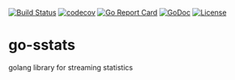 [![Build Status](https://travis-ci.com/aouyang1/go-sstats.svg?branch=master)](https://travis-ci.com/aouyang1/go-sstats)
[![codecov](https://codecov.io/gh/aouyang1/go-sstats/branch/master/graph/badge.svg)](https://codecov.io/gh/aouyang1/go-sstats)
[![Go Report Card](https://goreportcard.com/badge/github.com/aouyang1/go-sstats)](https://goreportcard.com/report/github.com/aouyang1/go-sstats)
[![GoDoc](https://godoc.org/github.com/aouyang1/go-sstats?status.svg)](https://pkg.go.dev/github.com/aouyang1/go-sstats)
[![License](https://img.shields.io/badge/License-Apache2.0-blue.svg)](https://opensource.org/licenses/Apache-2.0)

# go-sstats
golang library for streaming statistics

